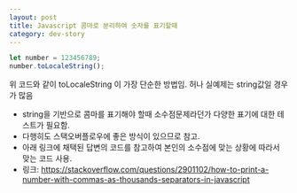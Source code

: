 ```yaml
---
layout: post
title: Javascript 콤마로 분리하여 숫자를 표기할때
category: dev-story
---
```


```javascript
let number = 123456789;
number.toLocaleString();
```

위 코드와 같이 toLocaleString 이 가장 단순한 방법임. 허나 실예제는 string값일 경우가 많음

- string을 기반으로 콤마를 표기해야 할때 소수점문제라던가 다양한 표기에 대한 테스트가 필요함.
- 다행히도 스택오버플로우에 좋은 방식이 있으므로 참고.
- 아래 링크에 채택된 답변의 코드를 참고하여 본인의 소수점에 맞는 상황에 따라서 맞는 코드 사용.
- 링크: <https://stackoverflow.com/questions/2901102/how-to-print-a-number-with-commas-as-thousands-separators-in-javascript>
